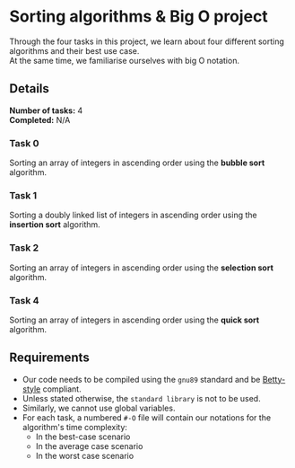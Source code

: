 # Sorting algorithms & Big O project
Through the four tasks in this project, we learn about four different sorting algorithms and their best use case.<br/>
At the same time, we familiarise ourselves with big O notation.<br/>
## Details
__Number of tasks:__ 4<br/>
__Completed:__ N/A<br/>
### Task 0
Sorting an array of integers in ascending order using the __bubble sort__ algorithm.
### Task 1
Sorting a doubly linked list of integers in ascending order using the __insertion sort__ algorithm.
### Task 2
Sorting an array of integers in ascending order using the __selection sort__ algorithm.
### Task 4
Sorting an array of integers in ascending order using the __quick sort__ algorithm.
## Requirements
* Our code needs to be compiled using the `gnu89` standard and be [Betty-style](https://github.com/hs-hq/Betty/wiki) compliant.
* Unless stated otherwise, the `standard library` is not to be used.
* Similarly, we cannot use global variables.
* For each task, a numbered `#-O` file will contain our notations for the algorithm's time complexity:
  - In the best-case scenario
  - In the average case scenario
  - In the worst case scenario
